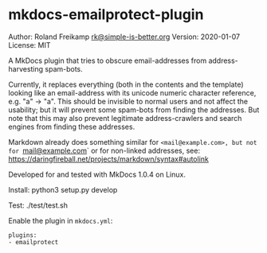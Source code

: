mkdocs-emailprotect-plugin
===========================

Author:    Roland Freikamp <rk@simple-is-better.org>
Version:   2020-01-07
License:   MIT

A MkDocs plugin that tries to obscure email-addresses from address-harvesting
spam-bots.

Currently, it replaces everything (both in the contents and the template)
looking like an email-address with its unicode numeric character reference,
e.g. "a" -> "&#097;".
This should be invisible to normal users and not affect the usability;
but it will prevent some spam-bots from finding the addresses. But note
that this may also prevent legitimate address-crawlers and search engines
from finding these addresses.

Markdown already does something similar for `<mail@example.com>, but not
for `[mail@example.com](mailto:mail@example.com)` or for non-linked
addresses, see:
https://daringfireball.net/projects/markdown/syntax#autolink

Developed for and tested with MkDocs 1.0.4 on Linux.

Install:
    python3 setup.py develop

Test:
    ./test/test.sh

Enable the plugin in `mkdocs.yml`:

    plugins:
	- emailprotect

